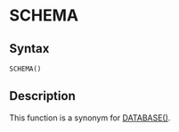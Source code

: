 
# SCHEMA

## Syntax


```
SCHEMA()
```

## Description


This function is a synonym for [DATABASE()](database.md).

